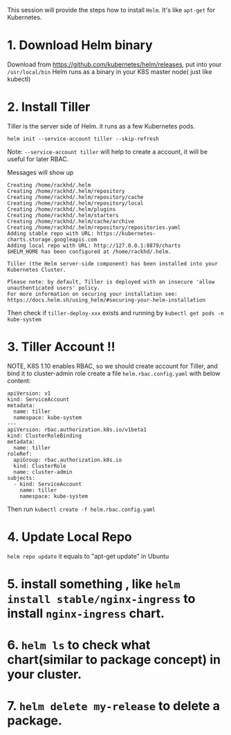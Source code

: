 This session will provide the steps how to install `Helm`. It's like `apt-get` for Kubernetes.

# 1. Download Helm binary
  Download from https://github.com/kubernetes/helm/releases,  put into your `/usr/local/bin`
  Helm runs as a binary in your K8S master node( just like kubectl)

# 2. Install Tiller 
  Tiller is the server side of Helm. it runs as a few Kubernetes pods.
```
helm init --service-account tiller --skip-refresh
```
Note: `--service-account tiller` will help to create a account, it will be useful for later RBAC.


Messages will show up 
```
Creating /home/rackhd/.helm
Creating /home/rackhd/.helm/repository
Creating /home/rackhd/.helm/repository/cache
Creating /home/rackhd/.helm/repository/local
Creating /home/rackhd/.helm/plugins
Creating /home/rackhd/.helm/starters
Creating /home/rackhd/.helm/cache/archive
Creating /home/rackhd/.helm/repository/repositories.yaml
Adding stable repo with URL: https://kubernetes-charts.storage.googleapis.com
Adding local repo with URL: http://127.0.0.1:8879/charts
$HELM_HOME has been configured at /home/rackhd/.helm.

Tiller (the Helm server-side component) has been installed into your Kubernetes Cluster.

Please note: by default, Tiller is deployed with an insecure 'allow unauthenticated users' policy.
For more information on securing your installation see: https://docs.helm.sh/using_helm/#securing-your-helm-installation
```

Then check if `tiller-deploy-xxx` exists and running by `kubectl get pods -n kube-system`



# 3. Tiller Account !!
NOTE, K8S 1.10 enables RBAC, so we should create account for Tiller, and bind it to cluster-admin role
create a file `helm.rbac.config.yaml` with below content:
```
apiVersion: v1
kind: ServiceAccount
metadata:
  name: tiller
  namespace: kube-system
---
apiVersion: rbac.authorization.k8s.io/v1beta1
kind: ClusterRoleBinding
metadata:
  name: tiller
roleRef:
  apiGroup: rbac.authorization.k8s.io
  kind: ClusterRole
  name: cluster-admin
subjects:
  - kind: ServiceAccount
    name: tiller
    namespace: kube-system
```

Then run `kubectl create -f helm.rbac.config.yaml`


# 4.  Update Local Repo
```helm repo update```
it equals to "apt-get update" in Ubuntu

# 5. install something , like `helm install stable/nginx-ingress` to install `nginx-ingress` chart.

# 6. `helm ls` to check what chart(similar to package concept) in your cluster.

# 7. `helm delete my-release` to delete a package.

